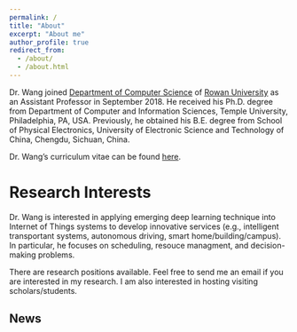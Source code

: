 ```yaml
---
permalink: /
title: "About"
excerpt: "About me"
author_profile: true
redirect_from: 
  - /about/
  - /about.html
---
```


Dr. Wang joined [Department of Computer Science](https://csm.rowan.edu/departments/cs/index.html) of [Rowan University](https://www.rowan.edu/) as an Assistant Professor in September 2018. He received his Ph.D. degree from Department of Computer and Information Sciences, Temple University, Philadelphia, PA, USA. Previously, he obtained his B.E. degree from School of Physical Electronics, University of Electronic Science and Technology of China, Chengdu, Sichuan, China.

Dr. Wang’s curriculum vitae can be found [here](CV_Ning_Wang.pdf).


Research Interests
======
Dr. Wang is interested in applying emerging deep learning technique into Internet of Things systems to develop innovative services (e.g., intelligent transportant systems, autonomous driving, smart home/building/campus). In particular, he focuses on scheduling, resouce managment, and decision-making problems. 


There are research positions available. Feel free to send me an email if you are interested in my research. I am also interested in hosting visiting scholars/students.

News
------
